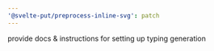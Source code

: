 ```yaml
---
'@svelte-put/preprocess-inline-svg': patch
---
```


provide docs & instructions for setting up typing generation
